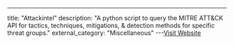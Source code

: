 ---
title: "Attackintel"
description: "A python script to query the MITRE ATT&CK API for tactics, techniques, mitigations, & detection methods for specific threat groups."
external_category: "Miscellaneous"
---[Visit Website](https://github.com/gr4ym4ntx/attackintel)

